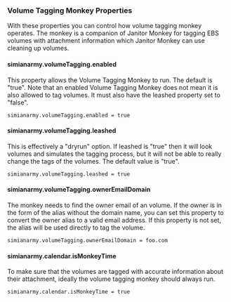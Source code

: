 ### Volume Tagging Monkey Properties
With these properties you can control how volume tagging monkey operates. The monkey is a companion of Janitor Monkey for tagging EBS volumes with attachment information which Janitor Monkey can use cleaning up volumes.

#### simianarmy.volumeTagging.enabled
This property allows the Volume Tagging Monkey to run. The default is "true". Note that an enabled Volume Tagging Monkey does not mean it is also allowed to tag volumes. It must also have the leashed property set to "false".
```
simianarmy.volumeTagging.enabled = true
```

#### simianarmy.volumeTagging.leashed
This is effectively a "dryrun" option. If leashed is "true" then it will look volumes and simulates the tagging process, but it will not be able to really change the tags of the volumes. The default value is "true".
```
simianarmy.volumeTagging.leashed = true
```

#### simianarmy.volumeTagging.ownerEmailDomain
The monkey needs to find the owner email of an volume. If the owner is in the form of the alias without the domain name, you can set this property to convert the owner alias to a valid email address. If this property is not set, the alias will be used directly to tag the volume.
```
simianarmy.volumeTagging.ownerEmailDomain = foo.com
```

#### simianarmy.calendar.isMonkeyTime
To make sure that the volumes are tagged with accurate information about their attachment, ideally the volume tagging monkey should always run.
```
simianarmy.calendar.isMonkeyTime = true
```
